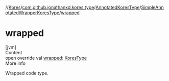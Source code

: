 //[Kores](../../../index.md)/[com.github.jonathanxd.kores.type](../../index.md)/[AnnotatedKoresType](../index.md)/[SimpleAnnotatedWrapperKoresType](index.md)/[wrapped](wrapped.md)



# wrapped  
[jvm]  
Content  
open override val [wrapped](wrapped.md): [KoresType](../../-kores-type/index.md)  
More info  


Wrapped code type.

  



